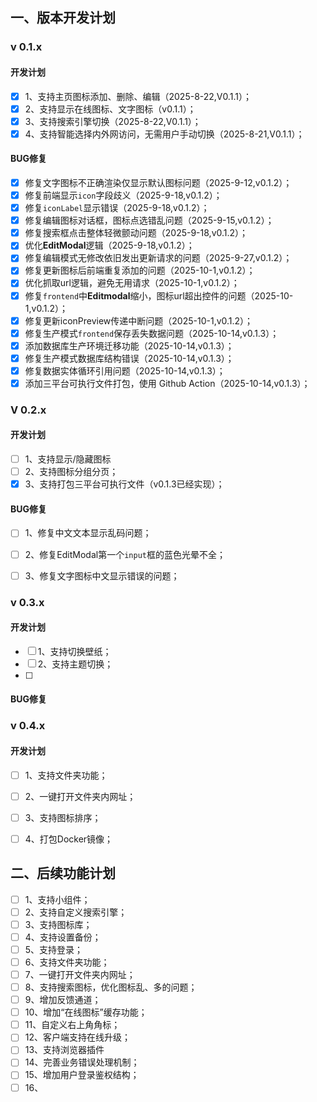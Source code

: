 

## 一、版本开发计划

### v 0.1.x

#### 开发计划

- [x] 1、支持主页图标添加、删除、编辑（2025-8-22,V0.1.1）；
- [x] 2、支持显示在线图标、文字图标（v0.1.1）；
- [x] 3、支持搜索引擎切换（2025-8-22,V0.1.1）；
- [x] 4、支持智能选择内外网访问，无需用户手动切换（2025-8-21,V0.1.1）；

#### BUG修复

- [x] 修复文字图标不正确渲染仅显示默认图标问题（2025-9-12,v0.1.2）；
- [x] 修复前端显示`icon`字段歧义（2025-9-18,v0.1.2）；
- [x] 修复`iconLabel`显示错误（2025-9-18,v0.1.2）；
- [x] 修复编辑图标对话框，图标点选错乱问题（2025-9-15,v0.1.2）；
- [x] 修复搜索框点击整体轻微颤动问题（2025-9-18,v0.1.2）；
- [x] 优化**EditModal**逻辑（2025-9-18,v0.1.2）；
- [x] 修复编辑模式无修改依旧发出更新请求的问题（2025-9-27,v0.1.2）；
- [x] 修复更新图标后前端重复添加的问题（2025-10-1,v0.1.2）；
- [x] 优化抓取url逻辑，避免无用请求（2025-10-1,v0.1.2）；
- [x] 修复`frontend`中**Editmodal**缩小，图标url超出控件的问题（2025-10-1,v0.1.2）；
- [x] 修复更新iconPreview传递中断问题（2025-10-1,v0.1.2）；
- [x] 修复生产模式`frontend`保存丢失数据问题（2025-10-14,v0.1.3）；
- [x] 添加数据库生产环境迁移功能（2025-10-14,v0.1.3）；
- [x] 修复生产模式数据库结构错误（2025-10-14,v0.1.3）；
- [x] 修复数据实体循环引用问题（2025-10-14,v0.1.3）；
- [x] 添加三平台可执行文件打包，使用 Github Action（2025-10-14,v0.1.3）；

### V 0.2.x

#### 开发计划

- [ ] 1、支持显示/隐藏图标
- [ ] 2、支持图标分组分页；
- [x] 3、支持打包三平台可执行文件（v0.1.3已经实现）；

#### BUG修复

- [ ] 1、修复中文文本显示乱码问题；
- [ ] 2、修复EditModal第一个`input`框的蓝色光晕不全；
- [ ] 3、修复文字图标中文显示错误的问题；



### v 0.3.x

#### 开发计划

- [ ] 1、支持切换壁纸；
- [ ] 2、支持主题切换；
- [ ] 

#### BUG修复



### v 0.4.x

#### 开发计划

- [ ] 1、支持文件夹功能；
- [ ] 2、一键打开文件夹内网址；
- [ ] 3、支持图标排序；
- [ ] 4、打包Docker镜像；



## 二、后续功能计划

- [ ] 1、支持小组件；
- [ ] 2、支持自定义搜索引擎；
- [ ] 3、支持图标库；
- [ ] 4、支持设置备份；
- [ ] 5、支持登录；
- [ ] 6、支持文件夹功能；
- [ ] 7、一键打开文件夹内网址；
- [ ] 8、支持搜索图标，优化图标乱、多的问题；
- [ ] 9、增加反馈通道；
- [ ] 10、增加“在线图标”缓存功能；
- [ ] 11、自定义右上角角标；
- [ ] 12、客户端支持在线升级；
- [ ] 13、支持浏览器插件
- [ ] 14、完善业务错误处理机制；
- [ ] 15、增加用户登录鉴权结构；
- [ ] 16、